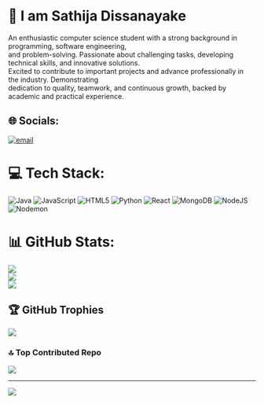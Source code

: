 # 💫 I am Sathija Dissanayake
An enthusiastic computer science student with a strong background in programming, software engineering,<br> and problem-solving. Passionate about challenging tasks, developing technical skills, and innovative solutions.<br> Excited to contribute to important projects and advance professionally in the industry. Demonstrating<br> dedication to quality, teamwork, and continuous growth, backed by academic and practical experience.


## 🌐 Socials:
[![email](https://img.shields.io/badge/Email-D14836?logo=gmail&logoColor=white)](mailto:sathijadissanayake@gmail.com) 

# 💻 Tech Stack:
![Java](https://img.shields.io/badge/java-%23ED8B00.svg?style=for-the-badge&logo=openjdk&logoColor=white) ![JavaScript](https://img.shields.io/badge/javascript-%23323330.svg?style=for-the-badge&logo=javascript&logoColor=%23F7DF1E) ![HTML5](https://img.shields.io/badge/html5-%23E34F26.svg?style=for-the-badge&logo=html5&logoColor=white) ![Python](https://img.shields.io/badge/python-3670A0?style=for-the-badge&logo=python&logoColor=ffdd54) ![React](https://img.shields.io/badge/react-%2320232a.svg?style=for-the-badge&logo=react&logoColor=%2361DAFB) ![MongoDB](https://img.shields.io/badge/MongoDB-%234ea94b.svg?style=for-the-badge&logo=mongodb&logoColor=white) ![NodeJS](https://img.shields.io/badge/node.js-6DA55F?style=for-the-badge&logo=node.js&logoColor=white) ![Nodemon](https://img.shields.io/badge/NODEMON-%23323330.svg?style=for-the-badge&logo=nodemon&logoColor=%BBDEAD)
# 📊 GitHub Stats:
![](https://github-readme-stats.vercel.app/api?username=SathijaDissanayake&theme=dark&hide_border=false&include_all_commits=true&count_private=true)<br/>
![](https://nirzak-streak-stats.vercel.app/?user=SathijaDissanayake&theme=dark&hide_border=false)<br/>
![](https://github-readme-stats.vercel.app/api/top-langs/?username=SathijaDissanayake&theme=dark&hide_border=false&include_all_commits=true&count_private=true&layout=compact)

## 🏆 GitHub Trophies
![](https://github-profile-trophy.vercel.app/?username=SathijaDissanayake&theme=radical&no-frame=true&no-bg=false&margin-w=4)

### 🔝 Top Contributed Repo
![](https://github-contributor-stats.vercel.app/api?username=SathijaDissanayake&limit=5&theme=radical&combine_all_yearly_contributions=true)

---
[![](https://visitcount.itsvg.in/api?id=SathijaDissanayake&icon=2&color=0)](https://visitcount.itsvg.in)

<!-- Proudly created with GPRM ( https://gprm.itsvg.in ) -->
